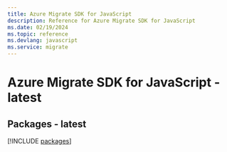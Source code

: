 ```yaml
---
title: Azure Migrate SDK for JavaScript
description: Reference for Azure Migrate SDK for JavaScript
ms.date: 02/19/2024
ms.topic: reference
ms.devlang: javascript
ms.service: migrate
---
```

# Azure Migrate SDK for JavaScript - latest
## Packages - latest
[!INCLUDE [packages](migrate-index.md)]